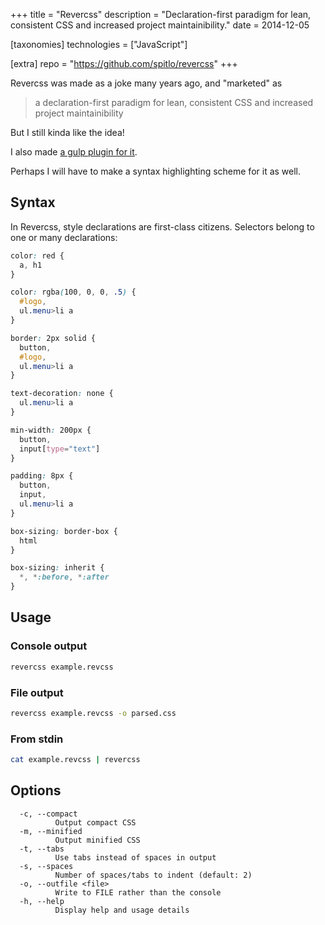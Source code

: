 +++
title = "Revercss"
description = "Declaration-first paradigm for lean, consistent CSS and increased project maintainibility."
date = 2014-12-05

[taxonomies]
technologies = ["JavaScript"]

[extra]
repo = "https://github.com/spitlo/revercss"
+++

Revercss was made as a joke many years ago, and "marketed" as

> a declaration-first paradigm for lean, consistent CSS and increased project maintainibility

But I still kinda like the idea!

I also made [a gulp plugin for it](https://github.com/spitlo/gulp-revercss/).

Perhaps I will have to make a syntax highlighting scheme for it as well.

## Syntax

In Revercss, style declarations are first-class citizens. Selectors belong to one or many declarations:

```css
color: red {
  a, h1
}

color: rgba(100, 0, 0, .5) {
  #logo,
  ul.menu>li a
}

border: 2px solid {
  button,
  #logo,
  ul.menu>li a
}

text-decoration: none {
  ul.menu>li a
}

min-width: 200px {
  button,
  input[type="text"]
}

padding: 8px {
  button,
  input,
  ul.menu>li a
}

box-sizing: border-box {
  html
}

box-sizing: inherit {
  *, *:before, *:after
}

```

## Usage

### Console output

```bash
revercss example.revcss
```

### File output

```bash
revercss example.revcss -o parsed.css
```

### From stdin

```bash
cat example.revcss | revercss
```

## Options

```text
  -c, --compact
          Output compact CSS
  -m, --minified
          Output minified CSS
  -t, --tabs
          Use tabs instead of spaces in output
  -s, --spaces
          Number of spaces/tabs to indent (default: 2)
  -o, --outfile <file>
          Write to FILE rather than the console
  -h, --help
          Display help and usage details
```
